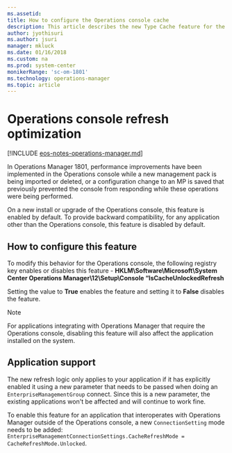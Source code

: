 ```yaml
---
ms.assetid:
title: How to configure the Operations console cache
description: This article describes the new Type Cache feature for the System Center Operations Manager Operations console and dependent applications.
author: jyothisuri
ms.author: jsuri
manager: mkluck
ms.date: 01/16/2018
ms.custom: na
ms.prod: system-center
monikerRange: 'sc-om-1801'
ms.technology: operations-manager
ms.topic: article
---
```


# Operations console refresh optimization


[!INCLUDE [eos-notes-operations-manager.md](../includes/eos-notes-operations-manager.md)]


In Operations Manager 1801, performance improvements have been implemented in the Operations console while a new management pack is being imported or deleted, or a configuration change to an MP is saved that previously prevented the console from responding while these operations were being performed.  

On a new install or upgrade of the Operations console, this feature is enabled by default. To provide backward compatibility, for any application other than the Operations console, this feature is disabled by default.  

## How to configure this feature

To modify this behavior for the Operations console, the following registry key enables or disables this feature - **HKLM\Software\Microsoft\System Center Operations Manager\12\Setup\Console “IsCacheUnlockedRefresh**

Setting the value to **True** enables the feature and setting it to **False** disables the feature.

> [!NOTE]
> For applications integrating with Operations Manager that require the Operations console, disabling this feature will also affect the application installed on the system.  
>

## Application support

The new refresh logic only applies to your application if it has explicitly enabled it using a new parameter that needs to be passed when doing an `EnterpriseManagementGroup` connect. Since this is a new parameter, the existing applications won't be affected and will continue to work fine.  

To enable this feature for an application that interoperates with Operations Manager outside of the Operations console, a new `ConnectionSetting` mode needs to be added:
`EnterpriseManagementConnectionSettings.CacheRefreshMode = CacheRefreshMode.Unlocked`.  
